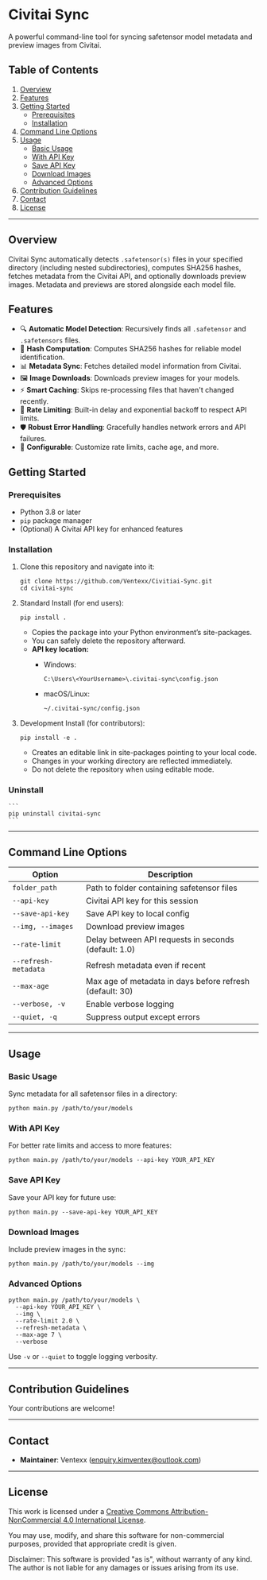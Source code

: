 # Civitai Sync

A powerful command-line tool for syncing safetensor model metadata and preview images from Civitai.

## Table of Contents

1. [Overview](#overview)
2. [Features](#features)
3. [Getting Started](#getting-started)
   * [Prerequisites](#prerequisites)
   * [Installation](#installation)
4. [Command Line Options](#command-line-options)
5. [Usage](#usage)
   * [Basic Usage](#basic-usage)
   * [With API Key](#with-api-key)
   * [Save API Key](#save-api-key)
   * [Download Images](#download-images)
   * [Advanced Options](#advanced-options)
6. [Contribution Guidelines](#contribution-guidelines)
7. [Contact](#contact)
8. [License](#license)

---

## Overview

Civitai Sync automatically detects `.safetensor(s)` files in your specified directory (including nested subdirectories), computes SHA256 hashes, fetches metadata from the Civitai API, and optionally downloads preview images. Metadata and previews are stored alongside each model file.

## Features

* 🔍 **Automatic Model Detection**: Recursively finds all `.safetensor` and `.safetensors` files.
* 🧮 **Hash Computation**: Computes SHA256 hashes for reliable model identification.
* 📊 **Metadata Sync**: Fetches detailed model information from Civitai.
* 🖼️ **Image Downloads**: Downloads preview images for your models.
* ⚡ **Smart Caching**: Skips re-processing files that haven't changed recently.
* 🔄 **Rate Limiting**: Built-in delay and exponential backoff to respect API limits.
* 🛡️ **Robust Error Handling**: Gracefully handles network errors and API failures.
* 🔧 **Configurable**: Customize rate limits, cache age, and more.

## Getting Started

### Prerequisites

* Python 3.8 or later
* `pip` package manager
* (Optional) A Civitai API key for enhanced features

### Installation

1. Clone this repository and navigate into it:

   ```
   git clone https://github.com/Ventexx/Civitiai-Sync.git
   cd civitai-sync
   ```

2. Standard Install (for end users):
   
    ```
    pip install .
    ```
    - Copies the package into your Python environment’s site-packages.
    - You can safely delete the repository afterward.
    - **API key location:**
        - Windows:
          
            ```
            C:\Users\<YourUsername>\.civitai-sync\config.json
            ```
        - macOS/Linux:
          
            ```
            ~/.civitai-sync/config.json
            ```

3. Development Install (for contributors):
   
    ```
    pip install -e .
    ```
    - Creates an editable link in site-packages pointing to your local code.
    - Changes in your working directory are reflected immediately.
    - Do not delete the repository when using editable mode.

### Uninstall

    ```
    pip uninstall civitai-sync
    ```

---

## Command Line Options

| Option | Description |
|--------|-------------|
| `folder_path` | Path to folder containing safetensor files |
| `--api-key` | Civitai API key for this session |
| `--save-api-key` | Save API key to local config |
| `--img, --images` | Download preview images |
| `--rate-limit` | Delay between API requests in seconds (default: 1.0) |
| `--refresh-metadata` | Refresh metadata even if recent |
| `--max-age` | Max age of metadata in days before refresh (default: 30) |
| `--verbose, -v` | Enable verbose logging |
| `--quiet, -q` | Suppress output except errors |

---

## Usage


### Basic Usage

Sync metadata for all safetensor files in a directory:

```
python main.py /path/to/your/models
```

### With API Key

For better rate limits and access to more features:

```
python main.py /path/to/your/models --api-key YOUR_API_KEY
```

### Save API Key

Save your API key for future use:

```
python main.py --save-api-key YOUR_API_KEY
```

### Download Images

Include preview images in the sync:

```
python main.py /path/to/your/models --img
```

### Advanced Options

```
python main.py /path/to/your/models \
  --api-key YOUR_API_KEY \
  --img \
  --rate-limit 2.0 \
  --refresh-metadata \
  --max-age 7 \
  --verbose
```

Use `-v` or `--quiet` to toggle logging verbosity.

---

## Contribution Guidelines

Your contributions are welcome!

[Conventional Commits]: https://www.conventionalcommits.org/

---

## Contact

* **Maintainer**: Ventexx ([enquiry.kimventex@outlook.com](mailto:enquiry.kimventex@outlook.com))

---

## License

This work is licensed under a
[Creative Commons Attribution-NonCommercial 4.0 International License](LICENSE).

You may use, modify, and share this software for non-commercial purposes, provided that appropriate credit is given.

Disclaimer: This software is provided "as is", without warranty of any kind. The author is not liable for any damages or issues arising from its use.
